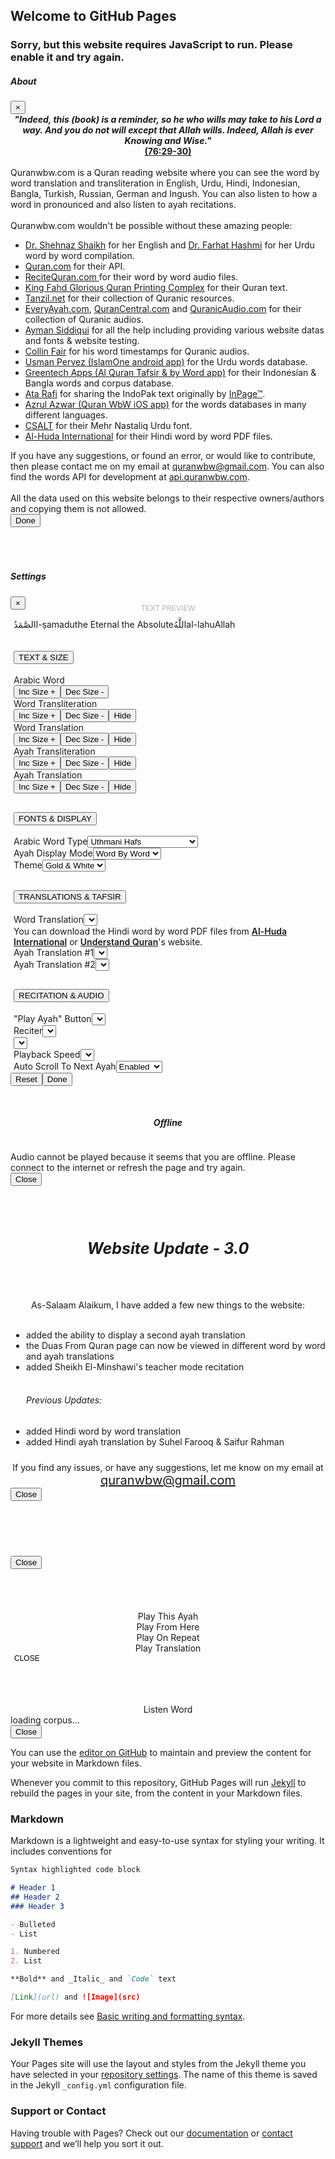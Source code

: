 ## Welcome to GitHub Pages









<!DOCTYPE html><html lang="en"><head><script type="text/javascript"> var url_split = window.location.pathname.split('/'); var surah_number = url_split[url_split.length - 1]; if(surah_number.match(/^-{0,1}\d+$/)) { surah_number = parseInt(surah_number); if(surah_number < 1 || surah_number > 114) window.location = "./"; } else window.location = "./"; </script><title>Quran WBW - Word By Word Translation And Transliteration In English, Urdu, Hindi, Indonesian, Bangla, Turkish, Russian, German And Ingush</title><meta charset="utf-8"><meta name="viewport" content="width=device-width, initial-scale=1, shrink-to-fit=no"><meta name="description" content="Read The Holy Quran Through Word By Word Translation And Transliteration In English, Urdu, Hindi, Indonesian, Bangla, Turkish, Russian, German And Ingush"><meta name="og:site_name" content="Quran WBW - Word By Word Translation And Transliteration In English, Urdu, Hindi, Indonesian, Bangla, Turkish, Russian, German And Ingush"><meta name="og:title" content="Read The Holy Quran Through Word By Word Translation And Transliteration In English, Urdu, Hindi, Indonesian, Bangla, Turkish, Russian, German And Ingush"><meta name="og:image" content="assets/images/banner.png"><meta name="og:url" content=""><meta name="og:type" content="website"><meta name="theme-color" content="#b1901f"/><meta name="apple-mobile-web-app-status-bar-style" content="default"><meta name="apple-mobile-web-app-capable" content="yes"><link href="assets/images/apple-touch-icon.png" rel="apple-touch-icon"><link href="assets/images/splashscreens/iphone5_splash.png" media="(device-width: 320px) and (device-height: 568px) and (-webkit-device-pixel-ratio: 2)" rel="apple-touch-startup-image" /><link href="assets/images/splashscreens/iphone6_splash.png" media="(device-width: 375px) and (device-height: 667px) and (-webkit-device-pixel-ratio: 2)" rel="apple-touch-startup-image" /><link href="assets/images/splashscreens/iphoneplus_splash.png" media="(device-width: 621px) and (device-height: 1104px) and (-webkit-device-pixel-ratio: 3)" rel="apple-touch-startup-image" /><link href="assets/images/splashscreens/iphonex_splash.png" media="(device-width: 375px) and (device-height: 812px) and (-webkit-device-pixel-ratio: 3)" rel="apple-touch-startup-image" /><link href="assets/images/splashscreens/iphonexr_splash.png" media="(device-width: 414px) and (device-height: 896px) and (-webkit-device-pixel-ratio: 2)" rel="apple-touch-startup-image" /><link href="assets/images/splashscreens/iphonexsmax_splash.png" media="(device-width: 414px) and (device-height: 896px) and (-webkit-device-pixel-ratio: 3)" rel="apple-touch-startup-image" /><link href="assets/images/splashscreens/ipad_splash.png" media="(device-width: 768px) and (device-height: 1024px) and (-webkit-device-pixel-ratio: 2)" rel="apple-touch-startup-image" /><link href="assets/images/splashscreens/ipadpro1_splash.png" media="(device-width: 834px) and (device-height: 1112px) and (-webkit-device-pixel-ratio: 2)" rel="apple-touch-startup-image" /><link href="assets/images/splashscreens/ipadpro3_splash.png" media="(device-width: 834px) and (device-height: 1194px) and (-webkit-device-pixel-ratio: 2)" rel="apple-touch-startup-image" /><link href="assets/images/splashscreens/ipadpro2_splash.png" media="(device-width: 1024px) and (device-height: 1366px) and (-webkit-device-pixel-ratio: 2)" rel="apple-touch-startup-image" /><link rel="preload" as="font" href="assets/fonts/Uthmani-Hafs.woff2" type="font/woff2" crossorigin/><link rel="stylesheet" href="assets/css/style.css?v=302"><link rel="manifest" href="assets/manifest.webmanifest"><link rel="icon" type="image/x-icon" href="assets/images/favicon.ico" /><script type="text/javascript">function add_css(file, id) { var head = document.head; var link = document.createElement("link"); link.type = "text/css"; link.rel = "stylesheet"; link.href = file; link.id = id; head.appendChild(link);
}
var initial_settings = { current_theme: 1 }
if (localStorage.getItem("settings") === null) {	localStorage.setItem("settings", JSON.stringify(initial_settings));
}
var settings = JSON.parse(localStorage.getItem("settings"));
// for getting the user preferences of old update
var site_settings = JSON.parse(localStorage.getItem("site_settings"));
var current_theme = settings.current_theme;
if (current_theme == 2) add_css("./assets/css/pearl.css?v=302", "pearltheme");
else if (current_theme == 3) add_css("./assets/css/dark.css?v=302", "darktheme");</script></head><body><noscript><style type="text/css">.container, .navbar, .loader { display:none; }</style><h3>Sorry, but this website requires JavaScript to run. Please enable it and try again.</h3></noscript><div class="loader"></div><nav class="navbar navbar-expand-lg navbar-dark bg-gold fixed-top nav-lg-screen"><div class="container" style="max-width: 1100px; color: white;"><div class="top-nav__items-left" style="width: 25%; text-align: left;"><div class="navbar-link-div" style="margin-left: 0px;"><ul class="navbar-nav ml-auto"><li class="nav-item"><a class="nav-link" style="padding-left: 0px;" href="./">Home</a></li><li class="nav-item"><a class="nav-link" href="#" role="button" data-toggle="modal" data-target="#AboutModal">About </a></li></ul></div></div><div class="top-nav__items-middle" style="width: 50%; text-align: center; font-size: 22px;"><span class="navbar-brand navbar-brand-surahname">loading...</span></div><div class="top-nav__items-right" style="width: 25%; text-align: right;"><div class="navbar-link-div" style="margin-right: 0px;"><ul class="navbar-nav ml-auto"><li class="nav-item dropdown"><a class="nav-link dropdown-toggle surahSelector" href="#" role="button" data-toggle="dropdown" aria-haspopup="true" aria-expanded="false">Surah </a><div class="cccc" style="max-width: 100%;"><div class="dropdown-menu surah-list" aria-labelledby="surahSelector"></div></div></li><li class="nav-item dropdown a-s-n-i"><a class="nav-link dropdown-toggle ayahSelector" href="#" role="button" data-toggle="dropdown" aria-haspopup="true" aria-expanded="false">Ayah </a><div class="dropdown-menu ayah-selector" aria-labelledby="ayahSelector"></div></li><li class="nav-item"><a class="nav-link" href="#" role="button" data-toggle="modal" data-target="#SettingsModal">Settings </a></li></ul></div></div></div></nav><nav class="navbar navbar-expand-lg navbar-dark bg-gold fixed-top nav-sm-screen"><div class="container"><span class="navbar-brand navbar-brand-surahname" href="./">loading...</span><button class="navbar-toggler collapsed" type="button" data-toggle="collapse" data-target="#navbarResponsive" aria-controls="navbarResponsive" aria-expanded="false" aria-label="Toggle navigation"><span id="chevron-navbar-icon" class="chevron-down-nav"></span></button><div class="collapse navbar-collapse" id="navbarResponsive"><ul class="navbar-nav ml-auto"><div class="navbar-link-div"><li class="nav-item"><a class="nav-link" href="./">Home</a></li><li class="nav-item"><a class="nav-link" href="#" role="button" data-toggle="modal" data-target="#AboutModal">About </a></li><li class="nav-item dropdown"><a class="nav-link dropdown-toggle surahSelector" href="#" role="button" data-toggle="dropdown" aria-haspopup="true" aria-expanded="false">Surah </a><div class="cccc" style="max-width: 100%;"><div class="dropdown-menu surah-list" aria-labelledby="surahSelector"></div></div></li><li class="nav-item dropdown a-s-n-i"><a class="nav-link dropdown-toggle ayahSelector" href="#" role="button" data-toggle="dropdown" aria-haspopup="true" aria-expanded="false">Ayah </a><div class="dropdown-menu ayah-selector" aria-labelledby="ayahSelector"></div></li><li class="nav-item"><a class="nav-link" href="#" role="button" data-toggle="modal" data-target="#SettingsModal">Settings </a></li></div></ul></div></div></div></nav><span id="modal-about-content"><div class="modal fade bd-modal-lg" id="AboutModal" tabindex="-1" role="dialog" aria-labelledby="AboutModalCenter" aria-hidden="true"><div class="modal-dialog modal-lg modal-dialog-centered" role="document" style="margin-bottom: 70px;"><div class="modal-content"><div class="modal-header"><h5 class="modal-title" id="AboutModalCenter">About</h5><button type="button" class="close" data-dismiss="modal" aria-label="Close"><span aria-hidden="true">&times;</span></button></div><div class="modal-body modal-about-content"><div style="text-align: center; font-weight: bold; max-width: 625px; margin-right: auto; margin-left: auto;"><i>"Indeed, this (book) is a reminder, so he who wills may take to his Lord a way. And you do not will except that Allah wills. Indeed, Allah is ever Knowing and Wise."</i><br><a class="modal-about-link" target="_blank" href="76#29-30">(76:29-30)</a></div><br> Quranwbw.com is a Quran reading website where you can see the word by word translation and transliteration in English, Urdu, Hindi, Indonesian, Bangla, Turkish, Russian, German and Ingush. You can also listen to how a word in pronounced and also listen to ayah recitations. <br><br>	Quranwbw.com wouldn't be possible without these amazing people: <ul><li><a class="modal-about-link" target="_blank" rel="noreferrer" href="http://emuslim.com/Quran/Translation_English.asp">Dr. Shehnaz Shaikh</a> for her English and <a class="modal-about-link" target="_blank" rel="noreferrer" href="https://www.farhathashmi.com">Dr. Farhat Hashmi</a> for her Urdu word by word compilation.</li><li><a class="modal-about-link" target="_blank" rel="noreferrer" href="https://quran.com">Quran.com</a> for their API.</li><li><a class="modal-about-link" target="_blank" rel="noreferrer" href="http://recitequran.com">ReciteQuran.com </a> for their word by word audio files.</li><li><a class="modal-about-link" target="_blank" rel="noreferrer" href="http://qurancomplex.gov.sa/">King Fahd Glorious Quran Printing Complex</a> for their Quran text.</li><li><a class="modal-about-link" target="_blank" rel="noreferrer" href="http://tanzil.net/trans/">Tanzil.net</a> for their collection of Quranic resources.</li><li><a class="modal-about-link" target="_blank" rel="noreferrer" href="http://everyayah.com">EveryAyah.com</a>, <a class="modal-about-link" href="https://qurancentral.com">QuranCentral.com</a> and <a class="modal-about-link" href="https://quranicaudio.com">QuranicAudio.com</a> for their collection of Quranic audios.</li><li><a class="modal-about-link" target="_blank" rel="noreferrer" href="https://zoopernet.com">Ayman Siddiqui</a> for all the help including providing various website datas and fonts & website testing.</li><li><a class="modal-about-link" target="_blank" rel="noreferrer" href="https://github.com/cpfair">Collin Fair</a> for his word timestamps for Quranic audios.</li><li><a class="modal-about-link" target="_blank" rel="noreferrer" href="https://play.google.com/store/apps/details?id=com.atq.quranemajeedapp.org.islamone&hl=en">Usman Pervez (IslamOne android app)</a> for the Urdu words database.</li><li><a class="modal-about-link" target="_blank" rel="noreferrer" href="https://apps.apple.com/us/app/al-quran-tafsir-by-word/id1437038111">Greentech Apps (Al Quran Tafsir & by Word app)</a> for their Indonesian & Bangla words and corpus database.</li><li><a class="modal-about-link" target="_blank" rel="noreferrer" href="https://www.typemybook.com/download/complete-quran-kareem-text/">Ata Rafi</a> for sharing the IndoPak text originally by <a class="modal-about-link" target="_blank" rel="noreferrer" href="http://inpage.com/">InPage™</a>.</li><li><a class="modal-about-link" target="_blank" rel="noreferrer" href="https://apps.apple.com/us/app/quran-word-by-word/id588198510">Azrul Azwar (Quran WbW iOS app)</a> for the words databases in many different languages.</li><li><a class="modal-about-link" target="_blank" rel="noreferrer" href="http://csalt.itu.edu.pk/urdufont/index.html">CSALT</a> for their Mehr Nastaliq Urdu font.</li><li><a class="modal-about-link" target="_blank" rel="noreferrer" href="https://www.alhudapk.com/products/hindi-section.html">Al-Huda International</a> for their Hindi word by word PDF files.</li></ul> If you have any suggestions, or found an error, or would like to contribute, then please contact me on my email at <a class="modal-about-link" href="mailto:quranwbw@gmail.com">quranwbw@gmail.com</a>. You can also find the words API for development at <a target="_blank" rel="noreferrer" href="https://api.quranwbw.com" class="modal-about-link">api.quranwbw.com</a>. <br><br> All the data used on this website belongs to their respective owners/authors and copying them is not allowed. </div><div class="modal-footer"><button type="button" class="btn btn-secondary" data-dismiss="modal">Done</button></div></div></div></div></span><div class="modal fade bd-modal-lg" id="SettingsModal" tabindex="-1" role="dialog" aria-labelledby="SettingsModalCenter" aria-hidden="true"><div class="modal-dialog modal-lg modal-dialog-centered" role="document"><div class="modal-content"><div class="modal-header"><h5 class="modal-title" id="SettingsModalCenter">Settings</h5><button type="button" class="close" data-dismiss="modal" aria-label="Close"><span aria-hidden="true">&times;</span></button></div><div class="modal-body"><div class="container-fluid" style="padding-left: 5px; padding-right: 5px;"><div style="	text-align: center;	margin-bottom: 10px; margin-top: -10px; font-size: 12px; color: #b5b5b5;	"><span>TEXT PREVIEW</span></div><div class="col-12 fonts-preview"><div class="row f-p-row"><span class="single-word single-word-modal"><span class="word-arabic"><span class="word-arabic-indopak" style="display: inline-block;">الصَّمَدُ</span><span class="word-arabic-uthmani-hafs" style="display: none">ٱلصَّمَدُ</span></span><span class="word-transliteration">l-ṣamadu</span><span class="word-translation w2">the Eternal the Absolute</span></span><span class="single-word single-word-modal"><span class="word-arabic"><span class="word-arabic-indopak" style="display: inline-block;">اللَّهُ</span><span class="word-arabic-uthmani-hafs" style="display: none">ٱللَّهُ</span></span><span class="word-transliteration">al-lahu</span><span class="word-translation w1">Allah</span></span></div></div><div class="col-12" style="padding-left: 0px; padding-right: 0px; border-top: 5px solid transparent;"><div class="row"><div class="col col-settings-panel text-and-size-settings"><div class="accordion" id="accordion1"><div class="card"><div class="card-header" id="headingOne"><h2 class="mb-0"><button class="btn btn-link" type="button" data-toggle="collapse" data-target="#collapse1" aria-expanded="true" aria-controls="collapseOne">TEXT & SIZE<span class="chevron-down selecter-chevron"></span></button></h2></div><div id="collapse1" class="collapse" aria-labelledby="headingOne" data-parent="#accordion1"><div class="card-body card-body-border"><div class="col-6 nav-settings-col"><div class="col nav-settings n-s-h"><span class="n-s">Arabic Word <span class="word-arabic-font-size"></span></span></div><div class="col nav-settings"><button type="button" class="btn btn-nav btn-sm" onclick="modify_font('word_arabic', 'increase')">Inc Size +</button><button type="button" class="btn btn-nav btn-sm" onclick="modify_font('word_arabic', 'decrease')">Dec Size -</button></div></div><div class="col-6 nav-settings-col"><div class="col nav-settings n-s-h"><span class="n-s">Word Transliteration <span class="word-transliteration-font-size"></span></span></div><div class="col nav-settings"><button type="button" class="btn btn-nav btn-sm btn-word-transliteration-size" onclick="modify_font('word_transliteration', 'increase')">Inc Size +</button><button type="button" class="btn btn-nav btn-sm btn-word-transliteration-size" onclick="modify_font('word_transliteration', 'decrease')">Dec Size -</button><button type="button" class="btn btn-nav btn-sm btn-word-transliteration-toggle" onclick="modify_font('word_transliteration', 'toggle')">Hide</button></div></div><div class="col-6 nav-settings-col"><div class="col nav-settings n-s-h"><span class="n-s">Word Translation <span class="word-translation-font-size"></span></span></div><div class="col nav-settings"><button type="button" class="btn btn-nav btn-sm btn-word-translation-size" onclick="modify_font('word_translation', 'increase')">Inc Size +</button><button type="button" class="btn btn-nav btn-sm btn-word-translation-size" onclick="modify_font('word_translation', 'decrease')">Dec Size -</button><button type="button" class="btn btn-nav btn-sm btn-word-translation-toggle" onclick="modify_font('word_translation', 'toggle')">Hide</button></div></div><div class="col-6 nav-settings-col"><div class="col nav-settings n-s-h"><span class="n-s">Ayah Transliteration <span class="ayah-transliteration-font-size"></span></span></div><div class="col nav-settings"><button type="button" class="btn btn-nav btn-sm btn-ayah-transliteration-size" onclick="modify_font('ayah_transliteration', 'increase')">Inc Size +</button><button type="button" class="btn btn-nav btn-sm btn-ayah-transliteration-size" onclick="modify_font('ayah_transliteration', 'decrease')">Dec Size -</button><button type="button" class="btn btn-nav btn-sm btn-ayah-transliteration-toggle" onclick="modify_font('ayah_transliteration', 'toggle')">Hide</button></div></div><div class="col-6 nav-settings-col"><div class="col nav-settings n-s-h n-s-h"><span class="n-s">Ayah Translation <span class="ayah-translation-font-size"></span></span></div><div class="col nav-settings"><button type="button" class="btn btn-nav btn-sm btn-ayah-translation-size" onclick="modify_font('ayah_translation', 'increase')">Inc Size +</button><button type="button" class="btn btn-nav btn-sm btn-ayah-translation-size" onclick="modify_font('ayah_translation', 'decrease')">Dec Size -</button><button type="button" class="btn btn-nav btn-sm btn-ayah-translation-toggle" onclick="modify_font('ayah_translation', 'toggle')">Hide</button></div></div></div></div></div></div></div><div class="col col-settings-panel fonts-and-display-settings"><div class="accordion" id="accordion3"><div class="card"><div class="card-header" id="headingOne"><h2 class="mb-0"><button class="btn btn-link" type="button" data-toggle="collapse" data-target="#collapse3" aria-expanded="true" aria-controls="collapseOne">FONTS & DISPLAY<span class="chevron-down selecter-chevron"></span></button></h2></div><div id="collapse3" class="collapse" aria-labelledby="headingOne" data-parent="#accordion3"><div class="card-body card-body-border"><div class="col-6 nav-settings-col settings-as"><div class="col nav-settings n-s-h"><span class="n-s">Arabic Word Type</span><select id="select-word-type" class="nav-selecter n-o"><option value="1">Uthmani Hafs</option><option value="3">Uthmani Nastaleeq</option><option value="2">Naskh Nastaleeq IndoPak</option></select></div></div><div class="col-6 nav-settings-col settings-as"><div class="col nav-settings n-s-h"><span class="n-s">Ayah Display Mode</span><select id="select-display-mode" class="nav-selecter n-o"><option value="1">Word By Word</option><option value="2">Normal</option></select></div></div><div class="col-6 nav-settings-col settings-as"><div class="col nav-settings n-s-h"><span class="n-s">Theme</span><select id="select-theme" class="nav-selecter n-o"><option value="1">Gold & White</option><option value="2">Pearl/Brown</option><option value="3">Dark</option></select></div><div class="col nav-settings n-s-h" style="padding-left: 0px;"><div class="theme-preview"></div></div></div></div></div></div></div></div><div class="w-100"></div><div class="col col-settings-panel translation-settings"><div class="accordion" id="accordion2"><div class="card"><div class="card-header" id="headingOne"><h2 class="mb-0"><button class="btn btn-link" type="button" data-toggle="collapse" data-target="#collapse2" aria-expanded="true" aria-controls="collapseOne">TRANSLATIONS & TAFSIR<span class="chevron-down selecter-chevron"></span></button></h2></div><div id="collapse2" class="collapse" aria-labelledby="headingOne" data-parent="#accordion2"><div class="card-body card-body-border"><div class="col-6 nav-settings-col settings-as"><div class="col nav-settings n-s-h"><span class="n-s">Word Translation</span><select id="select-word-translation" class="nav-selecter n-o"></select><div class="settings-modal-message hindi-wbw-message"><span class="n-s">You can download the Hindi word by word PDF files from <a class="modal-about-link" style="font-weight: 600;" target="_blank" rel="noreferrer" href="https://www.alhudapk.com/products/hindi-section.html">Al-Huda International</a> or <a class="modal-about-link" style="font-weight: 600;" target="_blank" rel="noreferrer" href="https://understandquran.com/resources/translations/hindi/">Understand Quran</a>'s website. </span></div></div></div><div class="col-6 nav-settings-col 7"><div class="col nav-settings n-s-h"><span class="n-s">Ayah Translation #1</span><select id="select-ayah-translation" class="nav-selecter n-o"></select></div></div><div class="col-6 nav-settings-col 8"><div class="col nav-settings n-s-h"><span class="n-s">Ayah Translation #2</span><select id="select-ayah-translation-2" class="nav-selecter n-o"></select></div></div></div></div></div></div></div><div class="col col-settings-panel recitation-settings"><div class="accordion" id="accordion4"><div class="card"><div class="card-header" id="headingOne"><h2 class="mb-0"><button class="btn btn-link" type="button" data-toggle="collapse" data-target="#collapse4" aria-expanded="true" aria-controls="collapseOne">RECITATION & AUDIO<span class="chevron-down selecter-chevron"></span></button></h2></div><div id="collapse4" class="collapse" aria-labelledby="headingOne" data-parent="#accordion4"><div class="card-body card-body-border"><div class="col-6 nav-settings-col settings-as"><div class="col nav-settings n-s-h"><span class="n-s">"Play Ayah" Button</span><select id="select-playing-options" class="nav-selecter n-o"></select></div></div><div class="col-6 nav-settings-col settings-as"><div class="col nav-settings n-s-h"><span class="n-s">Reciter</span><select id="select-reciter" class="nav-selecter n-o"></select></div></div><select id="width_tmp_select"><option id="width_tmp_option"></option></select><div class="col-6 nav-settings-col settings-as"><div class="col nav-settings n-s-h"><span class="n-s">Playback Speed</span><select id="select-playback-speed" class="nav-selecter n-o"></select></div></div><div class="col-6 nav-settings-col settings-as"><div class="col nav-settings n-s-h"><span class="n-s">Auto Scroll To Next Ayah</span><select id="select-auto-scroll" class="nav-selecter n-o"><option value="1">Enabled</option><option value="2">Disabled</option></select></div></div></div></div></div></div></div></div><div class="col-6 offline-message-block"><div class="nav-settings offline-message"><span class="offline-msg"></span></div><div class="nav-settings offline-message redownload-offline-files" style="display: none;">Click here to re-download the offline files (in case of any issues).</div></div></div></div></div><div class="modal-footer"><button type="button" class="btn btn-secondary" id="reset-settings">Reset</button><button type="button" class="btn btn-secondary" data-dismiss="modal">Done</button></div></div></div></div><div class="modal fade single-modal" id="offlineModal" tabindex="-1" role="dialog" aria-labelledby="offlineModal" aria-hidden="true"><div class="modal-dialog modal-dialog-centered" role="document"><div class="modal-content" style="padding-top: 20px; padding-bottom: 20px;"><div class="modal-header" style="display: block; padding-top: 10px; padding-bottom: 0px; border-bottom: none;"><h5 class="modal-title" style="text-align: center;">Offline</h5></div><div class="modal-body" style="padding-top: 15px;"> Audio cannot be played because it seems that you are offline. Please connect to the internet or refresh the page and try again. </div><div class="modal-footer"><button type="button" class="btn btn-secondary" data-dismiss="modal">Close</button></div></div></div></div><div class="modal fade single-modal" id="updateModal" tabindex="-1" role="dialog" aria-labelledby="updateModal" aria-hidden="true"><div class="modal-dialog modal-dialog-centered" role="document"><div class="modal-content" style="padding-top: 20px; padding-bottom: 20px;"><div class="modal-header" style="display: block; padding-top: 10px; padding-bottom: 0px; border-bottom: none;"><h5 class="modal-title" style="text-align: center; font-size: 25px;">Website Update - 3.0</h5></div><div class="modal-body" style="padding-top: 25px; text-align: left;"><div style="text-align: center;"> As-Salaam Alaikum, I have added a few new things to the website: </div><br><ul style="padding-left: 25px;"><li>added the ability to display a second ayah translation</li><li>the Duas From Quran page can now be viewed in different word by word and ayah translations</li><li>added Sheikh El-Minshawi's teacher mode recitation</li><br><b><h6>Previous Updates:</h6></b><li>added Hindi word by word translation</li><li>added Hindi ayah translation by Suhel Farooq & Saifur Rahman</li></ul><div style="text-align: center; padding-top: 10px;">If you find any issues, or have any suggestions, let me know on my email at</div><div style="text-align: center; font-size: 20px;"><a class="modal-about-link" href="mailto:quranwbw@gmail.com">quranwbw@gmail.com</a></div></div><div class="modal-footer"><button type="button" class="btn btn-secondary" data-dismiss="modal">Close</button></div></div></div></div><div class="modal fade single-modal" id="messageModal" tabindex="-1" role="dialog" aria-labelledby="messageModal" aria-hidden="true"><div class="modal-dialog modal-dialog-centered" role="document"><div class="modal-content" style="padding-top: 20px; padding-bottom: 20px;"><div class="modal-header" style="display: block; padding-top: 10px; padding-bottom: 0px; border-bottom: none;"><h5 class="modal-title message-modal-title" style="text-align: center;"></h5></div><div class="modal-body message-modal-body" style="padding-top: 15px;"></div><div class="modal-footer"><button type="button" class="btn btn-secondary" data-dismiss="modal">Close</button></div></div></div></div><div class="modal fade" id="audioModal" tabindex="-1" role="dialog" aria-labelledby="audioModal" aria-hidden="true"><div class="modal-dialog modal-sm modal-dialog-centered" role="document"><div class="modal-content ayah-audio-modal"><div class="modal-header" style="display: block!important; border-bottom: none; padding-top: 30px; padding-bottom: 0px; margin-bottom: -10px;"><h5 class="modal-title ayah-audio-modal-title" style="display: block!important; border-bottom: none; text-align: center; font-size: 16px;"></h5></div><div class="modal-body"><div style="text-align: center;"><span class="ayah-block-buttons ayah-audio-modal-btn play-this-ayah-button">Play This Ayah</span><br><span class="ayah-block-buttons ayah-audio-modal-btn play-from-here-button">Play From Here</span><br><span class="ayah-block-buttons ayah-audio-modal-btn play-on-repeat-button">Play On Repeat</span><br><span class="ayah-block-buttons ayah-audio-modal-btn play-ayah-translation-button">Play Translation</span></div></div><div class="modal-footer"><button type="button" class="btn btn-secondary" style="margin-right: auto; margin-left: auto; font-size: 12px; background: none; border: none; color: #000; text-transform: uppercase; font-weight: 500;" data-dismiss="modal">Close</button></div></div></div></div><div class="modal fade" id="wordCorpusModal" tabindex="-1" role="dialog" aria-labelledby="wordCorpusModal" aria-hidden="true"><div class="modal-dialog modal modal-dialog-centered" role="document"><div class="modal-content"><div class="modal-header"></div><div class="modal-body" style="padding-top: 25px;"><div class="word-key" style="text-align: center; padding-bottom: 20px;"></div><div class="col-12 fonts-preview"><div class="row" style="margin-left: auto; margin-right: auto;"><span class="single-word single-word-modal"><span class="word-arabic word-modal-arabic" style="font-family: 'corpus-font'!important; font-size: 40px; display: block!important; padding-bottom: 20px;"></span><span class="word-transliteration word-modal-transliteration"></span><span class="word-translation word-modal-translation"></span></span></div></div><div class="grammar-text" style="text-align: center; margin-top: -25px; padding-bottom: 25px;"></div><div style="text-align: center;"><span class="ayah-block-buttons ayah-audio-modal-btn ayah-audio-listen-stop-button ayah-audio-listen-button ayah-play-this-ayah">Listen Word</span></div><span class="loading-corpus-text">loading corpus...</span><div class="word-corpus-info" style="display: none;"><div class="word-root-grammar"><br><span style="font-weight: bold; opacity: 0.7;">ROOT & GRAMMAR</span><div class="word-root-grammar-info"></div></div><div class="word-forms" style="display: none;"><br><span style="font-weight: bold; opacity: 0.7;">DIFFERENT FORMS</span><div class="word-forms-info"></div></div><div class="word-root-occurrences"><br><span style="font-weight: bold; opacity: 0.7;">OCCURRENCES</span><div class="word-root-info"></div></div></div></div><div class="modal-footer"><button type="button" class="btn btn-secondary" style="margin-right: auto; margin-left: auto;" data-dismiss="modal">Close</button></div></div></div></div><div class="container"><div class="row full-surah"><div class="col-12 text-center bismillah-div" style="display: none;"></div><div class="ayahs-block"></div></div><audio id="player"></audio><audio id="surah-player"></audio><div class="bottom-nav" id="bottom-nav"><div class="bottom-nav__inner"><div class="bottom-nav__item bottom-nav__item--prevsurah" style='visibility: hidden;'><a class="surah-nav-links"><span class="bottom-nav-surah"></span></a></div><div class="bottom-nav__item bottom-nav-surahplayer" title="Click to play/pause"><span class="bottom-nav-surahname"></span><span id="bottom-nav-surahayah"></span></div><div class="bottom-nav__item bottom-nav__item--nextsurah" style='visibility: hidden;'><a class="surah-nav-links"><span class="bottom-nav-surah"></span></a></div></div></div></div><script src="assets/js/bundle.js"></script><script async src="assets/js/main.js?v=302"></script><!-- Global site tag (gtag.js) - Google Analytics -->
<script async src="https://www.googletagmanager.com/gtag/js?id=UA-132049455-1"></script>
<script>
  window.dataLayer = window.dataLayer || [];
  function gtag(){dataLayer.push(arguments);}
  gtag('js', new Date());

  gtag('config', 'UA-132049455-1');
</script></body></html>
You can use the [editor on GitHub](https://github.com/ensark-foundation/ensark-foundation.github.io/edit/main/docs/index.md) to maintain and preview the content for your website in Markdown files.

Whenever you commit to this repository, GitHub Pages will run [Jekyll](https://jekyllrb.com/) to rebuild the pages in your site, from the content in your Markdown files.

### Markdown

Markdown is a lightweight and easy-to-use syntax for styling your writing. It includes conventions for

```markdown
Syntax highlighted code block

# Header 1
## Header 2
### Header 3

- Bulleted
- List

1. Numbered
2. List

**Bold** and _Italic_ and `Code` text

[Link](url) and ![Image](src)
```

For more details see [Basic writing and formatting syntax](https://docs.github.com/en/github/writing-on-github/getting-started-with-writing-and-formatting-on-github/basic-writing-and-formatting-syntax).

### Jekyll Themes

Your Pages site will use the layout and styles from the Jekyll theme you have selected in your [repository settings](https://github.com/ensark-foundation/ensark-foundation.github.io/settings/pages). The name of this theme is saved in the Jekyll `_config.yml` configuration file.

### Support or Contact

Having trouble with Pages? Check out our [documentation](https://docs.github.com/categories/github-pages-basics/) or [contact support](https://support.github.com/contact) and we’ll help you sort it out.
